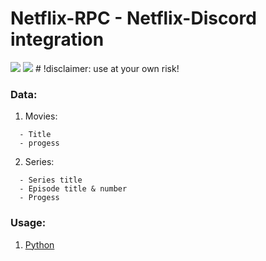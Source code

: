 # Netflix-RPC - Netflix-Discord integration

<img src="https://raw.githubusercontent.com/xNaCly/netflix-rpc/master/asset1.png">
<img src="https://raw.githubusercontent.com/xNaCly/netflix-rpc/master/assets/asset2.png">
# !disclaimer: use at your own risk!

### Data:
1. Movies:
```
  - Title
  - progess
```
2. Series:
```
  - Series title
  - Episode title & number
  - Progess
```

### Usage:

1. [Python](https://github.com/xNaCly/netflix-rpc/tree/master/python)
